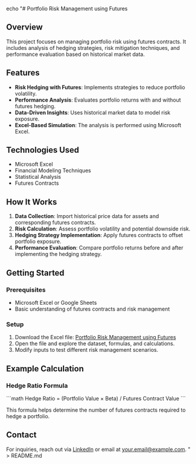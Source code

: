 echo "# Portfolio Risk Management using Futures

## Overview
This project focuses on managing portfolio risk using futures contracts. It includes analysis of hedging strategies, risk mitigation techniques, and performance evaluation based on historical market data.

## Features
- **Risk Hedging with Futures**: Implements strategies to reduce portfolio volatility.
- **Performance Analysis**: Evaluates portfolio returns with and without futures hedging.
- **Data-Driven Insights**: Uses historical market data to model risk exposure.
- **Excel-Based Simulation**: The analysis is performed using Microsoft Excel.

## Technologies Used
- Microsoft Excel
- Financial Modeling Techniques
- Statistical Analysis
- Futures Contracts

## How It Works
1. **Data Collection**: Import historical price data for assets and corresponding futures contracts.
2. **Risk Calculation**: Assess portfolio volatility and potential downside risk.
3. **Hedging Strategy Implementation**: Apply futures contracts to offset portfolio exposure.
4. **Performance Evaluation**: Compare portfolio returns before and after implementing the hedging strategy.

## Getting Started
### Prerequisites
- Microsoft Excel or Google Sheets
- Basic understanding of futures contracts and risk management

### Setup
1. Download the Excel file: [Portfolio Risk Management using Futures](https://your-repo-link.com)
2. Open the file and explore the dataset, formulas, and calculations.
3. Modify inputs to test different risk management scenarios.

## Example Calculation
### **Hedge Ratio Formula**
\`\`\`math
Hedge Ratio = (Portfolio Value × Beta) / Futures Contract Value
\`\`\`

This formula helps determine the number of futures contracts required to hedge a portfolio.


## Contact
For inquiries, reach out via [LinkedIn](https://www.linkedin.com/in/yourprofile/) or email at [your.email@example.com](mailto:your.email@example.com).
" > README.md
